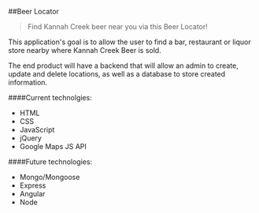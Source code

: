 ##Beer Locator

>Find Kannah Creek beer near you via this Beer Locator!

This application's goal is to allow the user to find a bar, restaurant or liquor store nearby where Kannah Creek Beer is sold.

The end product will have a backend that will allow an admin to create, update and delete locations, as well as a database to store created information.

####Current technolgies:

* HTML
* CSS
* JavaScript
* jQuery
* Google Maps JS API

####Future technologies:

* Mongo/Mongoose
* Express
* Angular
* Node
